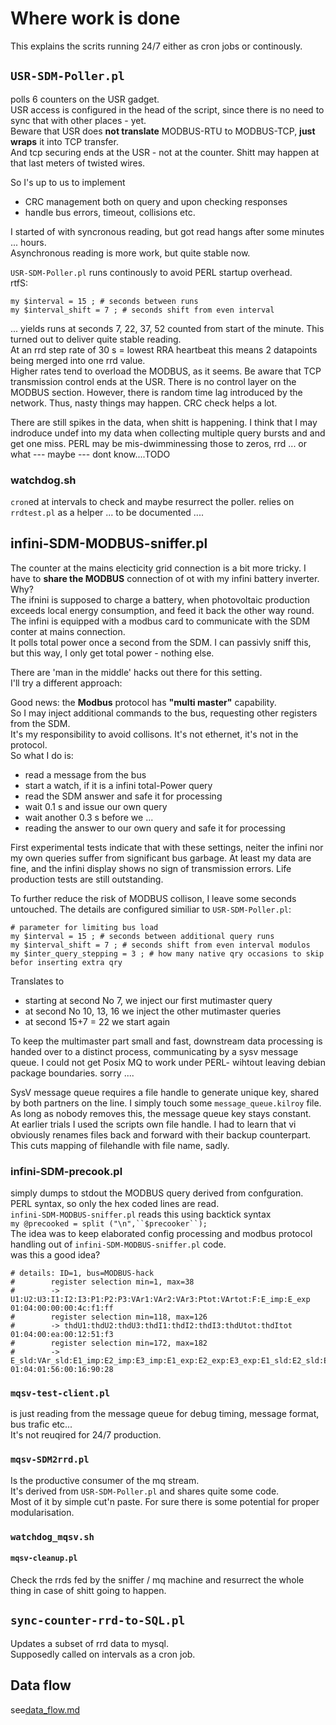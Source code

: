 # Where work is done

This explains the scrits running 24/7 either as cron jobs or continously.

## `USR-SDM-Poller.pl`
polls 6 counters on the USR gadget.  
USR access is configured in the head of the script, since there is no need to sync that with other places - yet.   
Beware that USR does **not translate** MODBUS-RTU to MODBUS-TCP, **just wraps** it into TCP transfer.  
And tcp securing ends at the USR - not at the counter. Shitt may happen at that last meters of twisted wires.  

So I's up to us to implement
* CRC management both on query and upon checking responses
* handle bus errors, timeout, collisions etc.

I started of with syncronous reading, but got read hangs after some minutes ... hours.  
Asynchronous reading is more work, but quite stable now.  

`USR-SDM-Poller.pl` runs continously to avoid PERL startup overhead.  
rtfS:
```
my $interval = 15 ; # seconds between runs
my $interval_shift = 7 ; # seconds shift from even interval
```
... yields runs at seconds 7, 22, 37, 52 counted from start of the minute. 
This turned out to deliver quite stable reading.  
At an rrd step rate of 30 s = lowest RRA heartbeat this means 2 datapoints being merged into one rrd value.  
Higher rates tend to overload the MODBUS, as it seems. Be aware that TCP transmission control ends at the USR. There is no control layer on the MODBUS section. However, there is random time lag introduced by the network. Thus, nasty things may happen. CRC check helps a lot.  

There are still spikes in the data, when shitt is happening. I think that I may indroduce undef into my data when collecting multiple query bursts and and get one miss. PERL may be mis-dwimminessing those to zeros, rrd ... or what --- maybe --- dont know....TODO



### watchdog.sh

`cron`ed at intervals to check and maybe resurrect the poller.
relies on `rrdtest.pl` as a helper ... to be documented ....


## infini-SDM-MODBUS-sniffer.pl
The counter at the mains electicity grid connection is a bit more tricky. I have to **share the MODBUS** connection of ot with my infini battery inverter.  
Why?  
The ifnini is supposed to charge a battery, when photovoltaic production exceeds local energy consumption, and feed it back the other way round.
The infini is equipped with a modbus card to communicate with the SDM conter at mains connection.  
It polls total power once a second from the SDM. I can passivly sniff this, but this way, I only get total power - nothing else.  

There are 'man in the middle' hacks out there for this setting.  
I'll try a different approach:  
  
Good news: the **Modbus** protocol has **"multi master"** capability.  
So I may inject additional commands to the bus, requesting other registers from the SDM.  
It's my responsibility to avoid collisons. It's not ethernet, it's not in the protocol.  
So what I do is:  
* read a message from the bus
* start a watch, if it is a infini total-Power query
* read the SDM answer and safe it for processing
* wait 0.1 s and issue our own query
* wait another 0.3 s before we ...
* reading the answer to our own query and safe it for processing

First experimental tests indicate that with these settings, neiter the infini nor my own queries suffer from significant bus garbage. At least my data are fine, and the infini display shows no sign of transmission errors. Life production tests are still outstanding.  

To further reduce the risk of MODBUS collison, I leave some seconds untouched. The details are configured similiar to  `USR-SDM-Poller.pl`:
```
# parameter for limiting bus load
my $interval = 15 ; # seconds between additional query runs
my $interval_shift = 7 ; # seconds shift from even interval modulos
my $inter_query_stepping = 3 ; # how many native qry occasions to skip befor inserting extra qry
```
Translates to
* starting at second No 7, we inject our first mutimaster query
* at second No 10, 13, 16 we inject the other mutimaster queries
* at second 15+7 = 22 we start again

To keep the multimaster part small and fast, downstream data processing is handed over to a distinct process, communicating by a sysv message queue.
I could not get Posix MQ to work under PERL- wihtout leaving debian package boundaries. sorry ....  
  
SysV message queue requires a file handle to generate unique key, shared by both partners on the line. I simply touch some `message_queue.kilroy` file. As long as nobody removes this, the message queue key stays constant.  
At earlier trials I used the scripts own file handle. I had to learn that vi obviously renames files back and forward with their backup counterpart. This cuts mapping of filehandle with file name, sadly.




### infini-SDM-precook.pl

simply dumps to stdout the MODBUS query derived from confguration.  
PERL syntax, so only the hex coded lines are read.  
`infini-SDM-MODBUS-sniffer.pl` reads this using backtick syntax  
`my @precooked = split ("\n",``$precooker``);`  
The idea was to keep elaborated config processing and modbus protocol handling out of `infini-SDM-MODBUS-sniffer.pl` code.  
was this a good idea?  
```
# details: ID=1, bus=MODBUS-hack 
#        register selection min=1, max=38 
#        -> U1:U2:U3:I1:I2:I3:P1:P2:P3:VAr1:VAr2:VAr3:Ptot:VArtot:F:E_imp:E_exp
01:04:00:00:00:4c:f1:ff
#        register selection min=118, max=126 
#        -> thdU1:thdU2:thdU3:thdI1:thdI2:thdI3:thdUtot:thdItot
01:04:00:ea:00:12:51:f3
#        register selection min=172, max=182 
#        -> E_sld:VAr_sld:E1_imp:E2_imp:E3_imp:E1_exp:E2_exp:E3_exp:E1_sld:E2_sld:E3_sld
01:04:01:56:00:16:90:28
```

### `mqsv-test-client.pl`

is just reading from the message queue for debug timing, message format, bus trafic etc...  
It's not reuqired for 24/7 production.


### `mqsv-SDM2rrd.pl`  
Is the productive consumer of the mq stream.  
It's derived from `USR-SDM-Poller.pl` and shares quite some code.  
Most of it by simple cut'n paste. For sure there is some potential for proper modularisation.


### `watchdog_mqsv.sh`
#### `mqsv-cleanup.pl`

Check the rrds fed by the sniffer / mq machine and resurrect the whole thing in case of shitt going to happen.


## `sync-counter-rrd-to-SQL.pl`
Updates a subset of rrd data to mysql.  
Supposedly called on intervals as a cron job.  


## Data flow
see[data_flow.md](data_flow.md)





